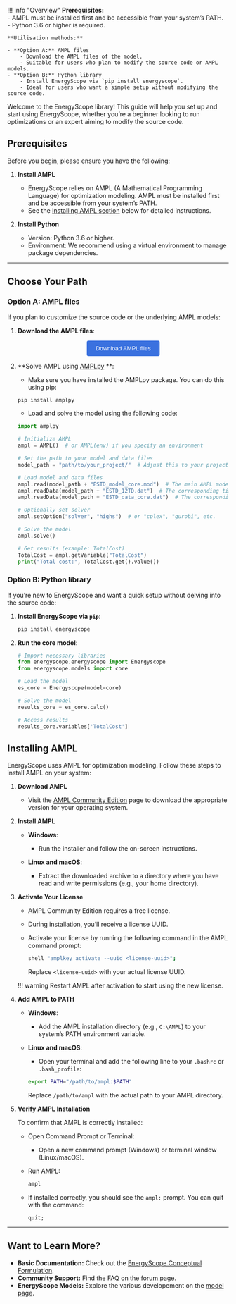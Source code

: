 !!! info "Overview"
    **Prerequisites:**  
    - AMPL must be installed first and be accessible from your system’s PATH.  
    - Python 3.6 or higher is required.  

    **Utilisation methods:**  

    - **Option A:** AMPL files
        - Download the AMPL files of the model.  
        - Suitable for users who plan to modify the source code or AMPL models.
    - **Option B:** Python library
        - Install EnergyScope via `pip install energyscope`.  
        - Ideal for users who want a simple setup without modifying the source code.  

Welcome to the EnergyScope library! This guide will help you set up and start using EnergyScope, whether you’re a beginner looking to run optimizations or an expert aiming to modify the source code.

## Prerequisites

Before you begin, please ensure you have the following:

1. **Install AMPL**

    - EnergyScope relies on AMPL (A Mathematical Programming Language) for optimization modeling. AMPL must be installed first and be accessible from your system’s PATH.
    - See the [Installing AMPL section](#installing-ampl) below for detailed instructions.

2. **Install Python**

    - Version: Python 3.6 or higher.
    - Environment: We recommend using a virtual environment to manage package dependencies.

---

## Choose Your Path

### Option A: AMPL files

If you plan to customize the source code or the underlying AMPL models:

1. **Download the AMPL files**:

    <div style="text-align: center;">
    <button onclick="openMultipleLinks()" 
            style='padding: 10px 20px; background-color:rgb(58, 113, 223); color: white; 
                    border: none; border-radius: 4px; cursor: pointer;'>
        Download AMPL files
    </button>

    <script>
        function openMultipleLinks() {
        var urls = [
            'https://gitlab.com/energyscope/energyscope/-/raw/main/src/energyscope/data/models/core/td/ESTD_model_core.mod?ref_type=heads&inline=false',
            'https://gitlab.com/energyscope/energyscope/-/raw/main/src/energyscope/data/datasets/core/td/belgium/ESTD_12TD.dat?ref_type=heads&inline=false',
            'https://gitlab.com/energyscope/energyscope/-/raw/main/src/energyscope/data/datasets/core/td/belgium/ESTD_data_core.dat?ref_type=heads&inline=false'
        ];
        for (var i = 0; i < urls.length; i++) {
            setTimeout(function(url) {
            window.open(url, '_blank');
            }, i * 300, urls[i]);
        }
        }
    </script>
    </div>

2. **Solve AMPL using [AMPLpy](https://amplpy.ampl.com/en/latest/) **:

    - Make sure you have installed the AMPLpy package. You can do this using pip: 

    ```bash
    pip install amplpy
    ```

    - Load and solve the model using the following code:

    ```python
    import amplpy

    # Initialize AMPL
    ampl = AMPL()  # or AMPL(env) if you specify an environment

    # Set the path to your model and data files
    model_path = "path/to/your_project/"  # Adjust this to your project path

    # Load model and data files
    ampl.read(model_path + "ESTD_model_core.mod")  # The main AMPL model
    ampl.readData(model_path + "ESTD_12TD.dat")  # The corresponding timeseries file
    ampl.readData(model_path + "ESTD_data_core.dat")  # The corresponding data file

    # Optionally set solver
    ampl.setOption("solver", "highs")  # or "cplex", "gurobi", etc.

    # Solve the model
    ampl.solve()

    # Get results (example: TotalCost)
    TotalCost = ampl.getVariable("TotalCost")
    print("Total cost:", TotalCost.get().value())

    ```


### Option B: Python library

If you’re new to EnergyScope and want a quick setup without delving into the source code:

1. **Install EnergyScope via `pip`**:

    ```bash
    pip install energyscope
    ```

2. **Run the core model**:

    ```python
    # Import necessary libraries
    from energyscope.energyscope import Energyscope
    from energyscope.models import core

    # Load the model
    es_core = Energyscope(model=core)

    # Solve the model
    results_core = es_core.calc()

    # Access results
    results_core.variables['TotalCost']
    ```

## Installing AMPL

EnergyScope uses AMPL for optimization modeling. Follow these steps to install AMPL on your system:

1. **Download AMPL**

    - Visit the [AMPL Community Edition](https://ampl.com/ce/) page to download the appropriate version for your operating system.

2. **Install AMPL**

    - **Windows**:
    
        - Run the installer and follow the on-screen instructions.
    
    - **Linux and macOS**:
    
        - Extract the downloaded archive to a directory where you have read and write permissions (e.g., your home directory).

3. **Activate Your License**

    - AMPL Community Edition requires a free license.
    - During installation, you’ll receive a license UUID.
    - Activate your license by running the following command in the AMPL command prompt:

        ```bash
        shell "amplkey activate --uuid <license-uuid>";
        ```

      Replace `<license-uuid>` with your actual license UUID.

    !!! warning 
        Restart AMPL after activation to start using the new license.

4. **Add AMPL to PATH**

    - **Windows**:
    
        - Add the AMPL installation directory (e.g., `C:\AMPL`) to your system’s PATH environment variable.
    
    - **Linux and macOS**:
    
        - Open your terminal and add the following line to your `.bashrc` or `.bash_profile`:

        ```bash
        export PATH="/path/to/ampl:$PATH"
        ```

      Replace `/path/to/ampl` with the actual path to your AMPL directory.

5. **Verify AMPL Installation**

    To confirm that AMPL is correctly installed:

    - Open Command Prompt or Terminal:
    
        - Open a new command prompt (Windows) or terminal window (Linux/macOS).
    
    - Run AMPL:

        ```bash
        ampl
        ```

    - If installed correctly, you should see the `ampl:` prompt. You can quit with the command:

        ```
        quit;
        ```

---

## Want to Learn More?

- **Basic Documentation:** Check out the [EnergyScope Conceptual Formulation](../explanation/index.md).
- **Community Support:** Find the FAQ on the [forum page](https://forum.energyscope.net/).
- **EnergyScope Models:** Explore the various developement on the [model page](../models/index.md).
